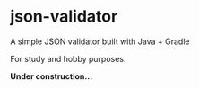 # json-validator
A simple JSON validator built with Java + Gradle

For study and hobby purposes.

**Under construction...**
